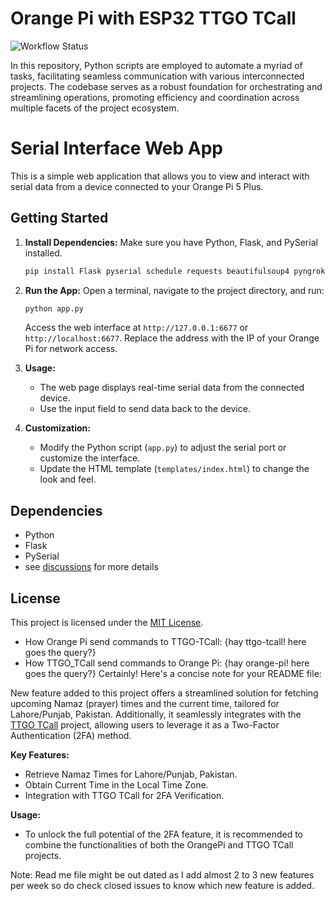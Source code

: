 # Orange Pi with ESP32 TTGO TCall

![Workflow Status](https://github.com/muhammadhamidjamil/orangepi/workflows/Pylint/badge.svg)

In this repository, Python scripts are employed to automate a myriad of tasks, facilitating seamless communication with various interconnected projects. The codebase serves as a robust foundation for orchestrating and streamlining operations, promoting efficiency and coordination across multiple facets of the project ecosystem.

# Serial Interface Web App

This is a simple web application that allows you to view and interact with serial data from a device connected to your Orange Pi 5 Plus.

## Getting Started

1. **Install Dependencies:**
   Make sure you have Python, Flask, and PySerial installed.

   ```bash
   pip install Flask pyserial schedule requests beautifulsoup4 pyngrok python-dotenv influxdb_client
   ```

2. **Run the App:**
   Open a terminal, navigate to the project directory, and run:

   ```bash
   python app.py
   ```

   Access the web interface at `http://127.0.0.1:6677` or `http://localhost:6677`. Replace the address with the IP of your Orange Pi for network access.

3. **Usage:**

   - The web page displays real-time serial data from the connected device.
   - Use the input field to send data back to the device.

4. **Customization:**
   - Modify the Python script (`app.py`) to adjust the serial port or customize the interface.
   - Update the HTML template (`templates/index.html`) to change the look and feel.

## Dependencies

- Python
- Flask
- PySerial
- see [discussions](https://github.com/mhamidjamil/orangePi/discussions/15) for more details

## License

This project is licensed under the [MIT License](LICENSE).

- How Orange Pi send commands to TTGO-TCall:
  {hay ttgo-tcall! here goes the query?}
- How TTGO_TCall send commands to Orange Pi:
  {hay orange-pi! here goes the query?}
Certainly! Here's a concise note for your README file:

New feature added to this project offers a streamlined solution for fetching upcoming Namaz (prayer) times and the current time, tailored for Lahore/Punjab, Pakistan. Additionally, it seamlessly integrates with the [TTGO TCall](https://github.com/mhamidjamil/TTGO_TCall) project, allowing users to leverage it as a Two-Factor Authentication (2FA) method.

**Key Features:**

- Retrieve Namaz Times for Lahore/Punjab, Pakistan.
- Obtain Current Time in the Local Time Zone.
- Integration with TTGO TCall for 2FA Verification.

**Usage:**

- To unlock the full potential of the 2FA feature, it is recommended to combine the functionalities of both the OrangePi and TTGO TCall projects.

Note:
Read me file might be out dated as I add almost 2 to 3 new features per week so do check closed issues to know which new feature is added.
